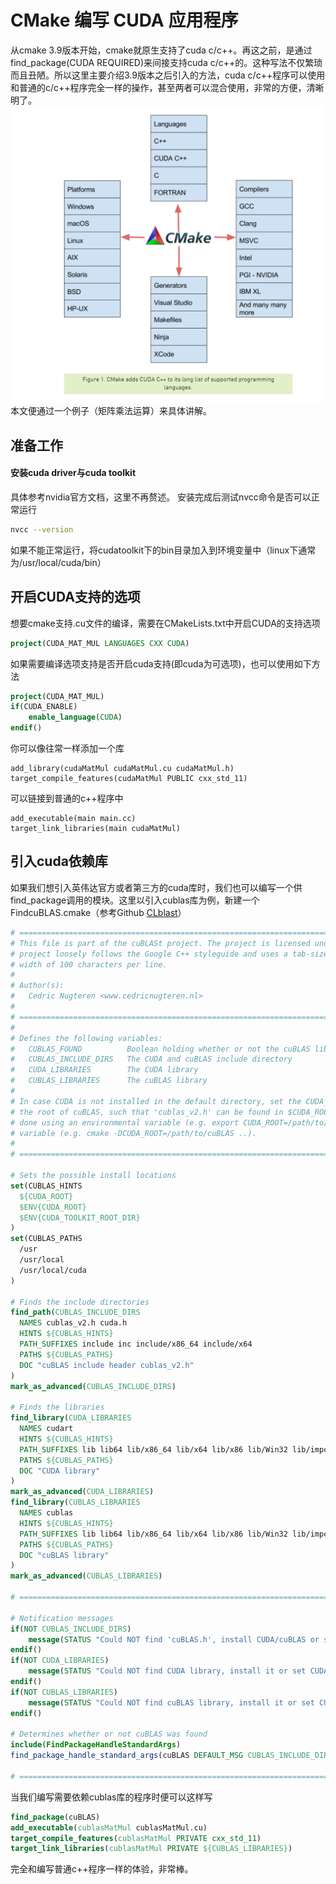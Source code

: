 # CMake 编写 CUDA 应用程序
从cmake 3.9版本开始，cmake就原生支持了cuda c/c++。再这之前，是通过find_package(CUDA REQUIRED)来间接支持cuda c/c++的。这种写法不仅繁琐而且丑陋。所以这里主要介绍3.9版本之后引入的方法，cuda c/c++程序可以使用和普通的c/c++程序完全一样的操作，甚至两者可以混合使用，非常的方便，清晰明了。
![](./imgs/cmake_cuda_support.png)
本文便通过一个例子（矩阵乘法运算）来具体讲解。

## 准备工作
#### 安装cuda driver与cuda toolkit
具体参考nvidia官方文档，这里不再赘述。
安装完成后测试nvcc命令是否可以正常运行
```bash
nvcc --version
```
如果不能正常运行，将cudatoolkit下的bin目录加入到环境变量中（linux下通常为/usr/local/cuda/bin）

## 开启CUDA支持的选项
想要cmake支持.cu文件的编译，需要在CMakeLists.txt中开启CUDA的支持选项
```cmake
project(CUDA_MAT_MUL LANGUAGES CXX CUDA)
```
如果需要编译选项支持是否开启cuda支持(即cuda为可选项)，也可以使用如下方法
```cmake
project(CUDA_MAT_MUL)
if(CUDA_ENABLE)
    enable_language(CUDA)
endif()
```
你可以像往常一样添加一个库
```
add_library(cudaMatMul cudaMatMul.cu cudaMatMul.h)
target_compile_features(cudaMatMul PUBLIC cxx_std_11)
```
可以链接到普通的c++程序中
```
add_executable(main main.cc)
target_link_libraries(main cudaMatMul)
```

## 引入cuda依赖库
如果我们想引入英伟达官方或者第三方的cuda库时，我们也可以编写一个供find_package调用的模块。这里以引入cublas库为例，新建一个FindcuBLAS.cmake（参考Github [CLblast](https://github.com/CNugteren/CLBlast/blob/master/cmake/Modules/FindcuBLAS.cmake)）
```cmake
# ==================================================================================================
# This file is part of the cuBLASt project. The project is licensed under Apache Version 2.0. This
# project loosely follows the Google C++ styleguide and uses a tab-size of two spaces and a max-
# width of 100 characters per line.
#
# Author(s):
#   Cedric Nugteren <www.cedricnugteren.nl>
#
# ==================================================================================================
#
# Defines the following variables:
#   CUBLAS_FOUND          Boolean holding whether or not the cuBLAS library was found
#   CUBLAS_INCLUDE_DIRS   The CUDA and cuBLAS include directory
#   CUDA_LIBRARIES        The CUDA library
#   CUBLAS_LIBRARIES      The cuBLAS library
#
# In case CUDA is not installed in the default directory, set the CUDA_ROOT variable to point to
# the root of cuBLAS, such that 'cublas_v2.h' can be found in $CUDA_ROOT/include. This can either be
# done using an environmental variable (e.g. export CUDA_ROOT=/path/to/cuBLAS) or using a CMake
# variable (e.g. cmake -DCUDA_ROOT=/path/to/cuBLAS ..).
#
# ==================================================================================================

# Sets the possible install locations
set(CUBLAS_HINTS
  ${CUDA_ROOT}
  $ENV{CUDA_ROOT}
  $ENV{CUDA_TOOLKIT_ROOT_DIR}
)
set(CUBLAS_PATHS
  /usr
  /usr/local
  /usr/local/cuda
)

# Finds the include directories
find_path(CUBLAS_INCLUDE_DIRS
  NAMES cublas_v2.h cuda.h
  HINTS ${CUBLAS_HINTS}
  PATH_SUFFIXES include inc include/x86_64 include/x64
  PATHS ${CUBLAS_PATHS}
  DOC "cuBLAS include header cublas_v2.h"
)
mark_as_advanced(CUBLAS_INCLUDE_DIRS)

# Finds the libraries
find_library(CUDA_LIBRARIES
  NAMES cudart
  HINTS ${CUBLAS_HINTS}
  PATH_SUFFIXES lib lib64 lib/x86_64 lib/x64 lib/x86 lib/Win32 lib/import lib64/import
  PATHS ${CUBLAS_PATHS}
  DOC "CUDA library"
)
mark_as_advanced(CUDA_LIBRARIES)
find_library(CUBLAS_LIBRARIES
  NAMES cublas
  HINTS ${CUBLAS_HINTS}
  PATH_SUFFIXES lib lib64 lib/x86_64 lib/x64 lib/x86 lib/Win32 lib/import lib64/import
  PATHS ${CUBLAS_PATHS}
  DOC "cuBLAS library"
)
mark_as_advanced(CUBLAS_LIBRARIES)

# ==================================================================================================

# Notification messages
if(NOT CUBLAS_INCLUDE_DIRS)
    message(STATUS "Could NOT find 'cuBLAS.h', install CUDA/cuBLAS or set CUDA_ROOT")
endif()
if(NOT CUDA_LIBRARIES)
    message(STATUS "Could NOT find CUDA library, install it or set CUDA_ROOT")
endif()
if(NOT CUBLAS_LIBRARIES)
    message(STATUS "Could NOT find cuBLAS library, install it or set CUDA_ROOT")
endif()

# Determines whether or not cuBLAS was found
include(FindPackageHandleStandardArgs)
find_package_handle_standard_args(cuBLAS DEFAULT_MSG CUBLAS_INCLUDE_DIRS CUDA_LIBRARIES CUBLAS_LIBRARIES)

# ==================================================================================================
```
当我们编写需要依赖cublas库的程序时便可以这样写
```cmake
find_package(cuBLAS)
add_executable(cublasMatMul cublasMatMul.cu)
target_compile_features(cublasMatMul PRIVATE cxx_std_11)
target_link_libraries(cublasMatMul PRIVATE ${CUBLAS_LIBRARIES})
```
完全和编写普通c++程序一样的体验，非常棒。